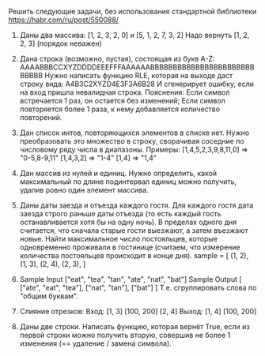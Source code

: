 Решить следующие задачи, без использования стандартной библиотеки https://habr.com/ru/post/550088/

1. Даны два массива: [1, 2, 3, 2, 0] и [5, 1, 2, 7, 3, 2] Надо вернуть [1, 2, 2, 3] (порядок неважен)

2. Дана строка (возможно, пустая), состоящая из букв A-Z: AAAABBBCCXYZDDDDEEEFFFAAAAAABBBBBBBBBBBBBBBBBBBBBBBBBBBB Нужно написать функцию RLE, которая на выходе даст строку вида: A4B3C2XYZD4E3F3A6B28 И сгенерирует ошибку, если на вход пришла невалидная строка. Пояснения: Если символ встречается 1 раз, он остается без изменений; Если символ повторяется более 1 раза, к нему добавляется количество повторений.

3. Дан список интов, повторяющихся элементов в списке нет. Нужно преобразовать это множество в строку, сворачивая соседние по числовому ряду числа в диапазоны. Примеры: [1,4,5,2,3,9,8,11,0] => "0-5,8-9,11" [1,4,3,2] => "1-4" [1,4] => "1,4"

4. Дан массив из нулей и единиц. Нужно определить, какой максимальный по длине подинтервал единиц можно получить, удалив ровно один элемент массива.

5. Даны даты заезда и отъезда каждого гостя. Для каждого гостя дата заезда строго раньше даты отъезда (то есть каждый гость останавливается хотя бы на одну ночь). В пределах одного дня считается, что сначала старые гости выезжают, а затем въезжают новые. Найти максимальное число постояльцев, которые одновременно проживали в гостинице (считаем, что измерение количества постояльцев происходит в конце дня). sample = [ (1, 2), (1, 3), (2, 4), (2, 3), ]

6. Sample Input ["eat", "tea", "tan", "ate", "nat", "bat"] Sample Output [ ["ate", "eat", "tea"], ["nat", "tan"], ["bat"] ] Т.е. сгруппировать слова по "общим буквам".

7. Слияние отрезков: Вход: [1, 3] [100, 200] [2, 4] Выход: [1, 4] [100, 200]

8. Даны две строки. Написать функцию, которая вернёт True, если из первой строки можно получить вторую, совершив не более 1 изменения (== удаление / замена символа).